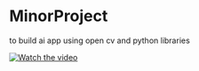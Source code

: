 # MinorProject
to build ai app using open cv and python libraries


[![Watch the video](https://img.youtube.com/vi/APOPm01BVrk/hqdefault.jpg)]([[https://youtu.be/c7uSurB9qAg?si=ww2MbQpMm6oS09Ab](https://youtu.be/c7uSurB9qAg)])
